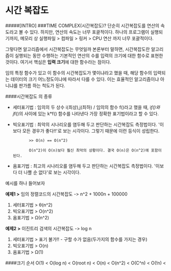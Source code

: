 시간 복잡도 
 =====
 #####[INTRO]
 ###TIME COMPLEX(시간복잡도)?
  단순히 시간복잡도를 연산의 속도라고 볼 수 있다. 하지만, 연산의 속도는 너무 포괄적이다.
  하나의 프로그램이 실행되기까지, 메모리 상 실행파일 > 컴파일 > 링커 > CPU 연산 까지 너무 포괄적이다.
  
   그렇다면 알고리즘에서 시간복잡도는 무엇일까 
  본론부터 말하면, 시간복잡도란 알고리즘이 실행되는 동안 수행하는 기본적인 연산의 수를 입력의 크기에 대한 함수로 표현한 것이다.
  여기서 핵심은 **입력 크기**에 대한 함수라는 점이다.
    
   임의 특정 함수가 있고 이 함수의 시간복잡도가 몇이냐라고 했을 때, 해당 함수의 입력되는 데이터의 크기 어느정도이냐에 따라서 다를 수 있다.
  이는 효율적인 알고리즘이냐 아니냐를 판가름 하는 척도가 된다.
  
  ####시간복잡도 의 종류
  
  - 세터표기법 : 임의의 두 상수 i(최상),j(최하) / 임의의 함수 f()라고 했을 때, 
                i*f()와 j*f()의 사이에 있는 k*f() 함수를 나타낸다
                가장 정확한 표기법이라고 할 수 있다.
                
  - 빅오표기법 : 최악의 시나리오를 염두해 두고 판단하는 시간복잡도 측정법이다.
                '이보다 모든 경우가 좋다!!'로 보는 시각이다.
              그렇기 때문에 이런 등식이 성립한다.
               
               >> O(n) == O(n^2)
               
               O(n^2)이 O(n)보다 훨신 최악의 상황이다. 결국 O(n)은 O(n^2)에 포함이 된다.
               
  - 옴표기법 : 최고의 시나리오를 염두해 두고 판단하는 시간복잡도 측정법이다. '이보다 더 나쁠 순 없다'로 보는 시각이다.
  
  
  예시를 하나 들어보자
  
  **예제1 >**
  임의 정렬코드의 시간복잡도 -> n^2 + 1000n + 100000
  
  1) 세터표기법 > θ(n^2)
  2) 빅오표기법 > O(n^2)
  3) 옴표기법 > Ω(n^2)
  
  
  **예제2 >**
  이진트리 검색의 시간복잡도 -> log n
  
  1) 세터표기법 > 표기 불가!! - 구할 수가 없음(두가지의 함수를 가지는 경우)
  2) 빅오표기법 > O(n)
  3) 옴표기법 > Ω(1)
  
  
  ####크기 순서
  O(1) <
  O(log n) <
  O(root n) <
  O(n) <
  O(n^2) <
  O(C^n) <
  O(!n) <